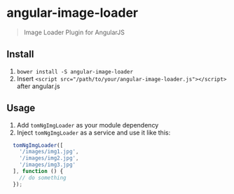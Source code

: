 # angular-image-loader

> Image Loader Plugin for AngularJS

## Install
1. `bower install -S angular-image-loader`
2. Insert `<script src="/path/to/your/angular-image-loader.js"></script>` after angular.js

## Usage
1. Add `tomNgImgLoader` as your module dependency
2. Inject `tomNgImgLoader` as a service and use it like this:
```javascript
  tomNgImgLoader([
    '/images/img1.jpg',
    '/images/img2.jpg',
    '/images/img3.jpg'
  ], function () {
    // do something
  });
```

